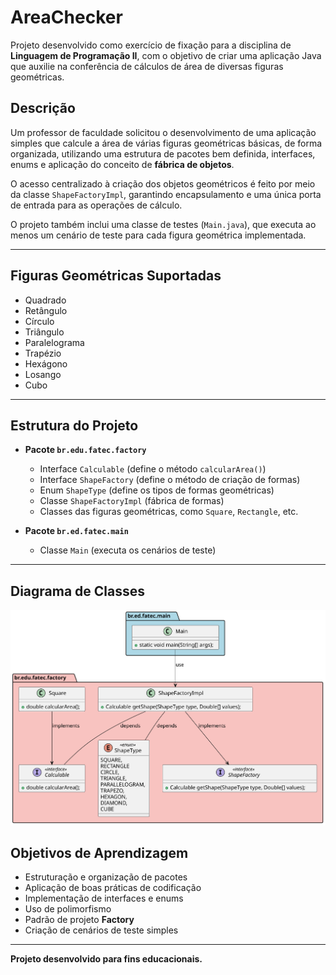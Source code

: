 # AreaChecker

Projeto desenvolvido como exercício de fixação para a disciplina de **Linguagem de Programação II**, com o objetivo de criar uma aplicação Java que auxilie na conferência de cálculos de área de diversas figuras geométricas.

## Descrição

Um professor de faculdade solicitou o desenvolvimento de uma aplicação simples que calcule a área de várias figuras geométricas básicas, de forma organizada, utilizando uma estrutura de pacotes bem definida, interfaces, enums e aplicação do conceito de **fábrica de objetos**.

O acesso centralizado à criação dos objetos geométricos é feito por meio da classe `ShapeFactoryImpl`, garantindo encapsulamento e uma única porta de entrada para as operações de cálculo.

O projeto também inclui uma classe de testes (`Main.java`), que executa ao menos um cenário de teste para cada figura geométrica implementada.

---

## Figuras Geométricas Suportadas

- Quadrado
- Retângulo
- Círculo
- Triângulo
- Paralelograma
- Trapézio
- Hexágono
- Losango
- Cubo

---

## Estrutura do Projeto

- **Pacote `br.edu.fatec.factory`**
  - Interface `Calculable` (define o método `calcularArea()`)
  - Interface `ShapeFactory` (define o método de criação de formas)
  - Enum `ShapeType` (define os tipos de formas geométricas)
  - Classe `ShapeFactoryImpl` (fábrica de formas)
  - Classes das figuras geométricas, como `Square`, `Rectangle`, etc.

- **Pacote `br.ed.fatec.main`**
  - Classe `Main` (executa os cenários de teste)

---

## Diagrama de Classes

![Diagrama de Classes](./DiagramaClasses.svg)


## Objetivos de Aprendizagem

- Estruturação e organização de pacotes
- Aplicação de boas práticas de codificação
- Implementação de interfaces e enums
- Uso de polimorfismo
- Padrão de projeto **Factory**
- Criação de cenários de teste simples

---

**Projeto desenvolvido para fins educacionais.**
